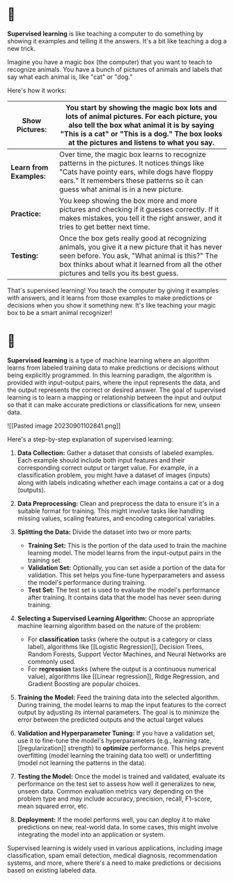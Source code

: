 # 🧒
**Supervised learning** is like teaching a computer to do something by showing it examples and telling it the answers. It's a bit like teaching a dog a new trick.

Imagine you have a magic box (the computer) that you want to teach to recognize animals. You have a bunch of pictures of animals and labels that say what each animal is, like "cat" or "dog."

Here's how it works:

|**Show Pictures:** | You start by showing the magic box lots and lots of animal pictures. For each picture, you also tell the box what animal it is by saying "This is a cat" or "This is a dog." The box looks at the pictures and listens to what you say.|
|-|-|
|**Learn from Examples:** | Over time, the magic box learns to recognize patterns in the pictures. It notices things like "Cats have pointy ears, while dogs have floppy ears." It remembers these patterns so it can guess what animal is in a new picture. |
|**Practice:**| You keep showing the box more and more pictures and checking if it guesses correctly. If it makes mistakes, you tell it the right answer, and it tries to get better next time.|
|**Testing:**| Once the box gets really good at recognizing animals, you give it a new picture that it has never seen before. You ask, "What animal is this?" The box thinks about what it learned from all the other pictures and tells you its best guess.|

That's supervised learning! You teach the computer by giving it examples with answers, and it learns from those examples to make predictions or decisions when you show it something new. It's like teaching your magic box to be a smart animal recognizer!

# 👨
**Supervised learning** is a type of machine learning where an algorithm learns from labeled training data to make predictions or decisions without being explicitly programmed. In this learning paradigm, the algorithm is provided with input-output pairs, where the input represents the data, and the output represents the correct or desired answer. The goal of supervised learning is to learn a mapping or relationship between the input and output so that it can make accurate predictions or classifications for new, unseen data.

![[Pasted image 20230901102841.png]]

Here's a step-by-step explanation of supervised learning:

1. **Data Collection:** Gather a dataset that consists of labeled examples. Each example should include both input features and their corresponding correct output or target value. For example, in a classification problem, you might have a dataset of images (inputs) along with labels indicating whether each image contains a cat or a dog (outputs).
	
2. **Data Preprocessing:** Clean and preprocess the data to ensure it's in a suitable format for training. This might involve tasks like handling missing values, scaling features, and encoding categorical variables.
	
3. **Splitting the Data:** Divide the dataset into two or more parts:
	- **Training Set:** This is the portion of the data used to train the machine learning model. The model learns from the input-output pairs in the training set.
	- **Validation Set:** Optionally, you can set aside a portion of the data for validation. This set helps you fine-tune hyperparameters and assess the model's performance during training.
	- **Test Set:** The test set is used to evaluate the model's performance after training. It contains data that the model has never seen during training.
	
4. **Selecting a Supervised Learning Algorithm:** Choose an appropriate machine learning algorithm based on the nature of the problem:
	- For **classification** tasks (where the output is a category or class label), algorithms like [[Logistic Regression]], Decision Trees, Random Forests, Support Vector Machines, and Neural Networks are commonly used.
	- For **regression** tasks (where the output is a continuous numerical value), algorithms like [[Linear regression]], Ridge Regression, and Gradient Boosting are popular choices.
	  
5. **Training the Model:** Feed the training data into the selected algorithm. During training, the model learns to map the input features to the correct output by adjusting its internal parameters. The goal is to minimize the error between the predicted outputs and the actual target values
	
6. **Validation and Hyperparameter Tuning:** If you have a validation set, use it to fine-tune the model's hyperparameters (e.g., learning rate, [[regularization]] strength) to **optimize** performance. This helps prevent overfitting (model learning the training data too well) or underfitting (model not learning the patterns in the data).
    
7. **Testing the Model:** Once the model is trained and validated, evaluate its performance on the test set to assess how well it generalizes to new, unseen data. Common evaluation metrics vary depending on the problem type and may include accuracy, precision, recall, F1-score, mean squared error, etc.
    
8. **Deployment:** If the model performs well, you can deploy it to make predictions on new, real-world data. In some cases, this might involve integrating the model into an application or system.


Supervised learning is widely used in various applications, including image classification, spam email detection, medical diagnosis, recommendation systems, and more, where there's a need to make predictions or decisions based on existing labeled data.